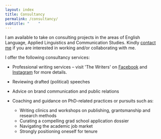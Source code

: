 ```yaml
---
layout: index
title: Consultancy
permalink: /consultancy/
subtitle: "    "
---
```

I am available to take on consulting projects in the areas of English Language, Applied Linguistics and Communication Studies. Kindly [contact me](mailto:narteynartey60@gmail.com) if you are interested in working and/or collaborating with me.

I offer the following consultancy services:

* Professional writing services – visit 'The Writers' on [Facebook](https://www.facebook.com/Thewriters_gh-299715594001479) and [Instagram](https://www.instagram.com/thewriters_gh/) for more details.
* Reviewing drafted (political) speeches
* Advice on brand communication and public relations
* Coaching and guidance on PhD-related practices or pursuits such as:

  * Writing clinics and workshops on publishing, grantsmanship and research methods
  * Curating a compelling grad school application dossier
  * Navigating the academic job market
  * Strongly positioning oneself for tenure